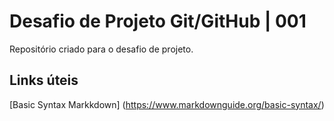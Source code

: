 # Desafio de Projeto Git/GitHub | 001
Repositório criado para o desafio de projeto.

## Links úteis
[Basic Syntax Markkdown] (https://www.markdownguide.org/basic-syntax/)

